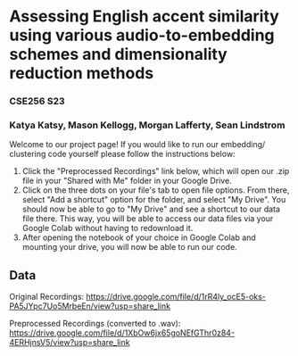 # Assessing English accent similarity using various audio-to-embedding schemes and dimensionality reduction methods

### CSE256 S23
### Katya Katsy, Mason Kellogg, Morgan Lafferty, Sean Lindstrom

Welcome to our project page! If you would like to run our embedding/ clustering code yourself please follow the instructions below:

1. Click the "Preprocessed Recordings" link below, which will open our .zip file in your "Shared with Me" folder in your Google Drive.
2. Click on the three dots on your file's tab to open file options. From there, select "Add a shortcut" option for the folder, and select "My Drive". You should now be able to go to "My Drive" and see a shortcut to our data file there. This way, you will be able to access our data files via your Google Colab without having to redownload it.
3. After opening the notebook of your choice in Google Colab and mounting your drive, you will now be able to run our code.

##  Data
Original Recordings: https://drive.google.com/file/d/1rR4ly_ocE5-oks-PA5JYpc7Uo5MrbeEn/view?usp=share_link

Preprocessed Recordings (converted to .wav): https://drive.google.com/file/d/1XbOw6jx65goNEfGThr0z84-4ERHjnsV5/view?usp=share_link
